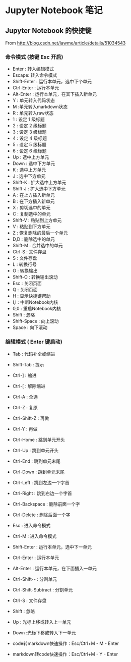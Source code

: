 
# Jupyter Notebook 笔记
## Jupyter Notebook 的快捷键
From <http://blog.csdn.net/lawme/article/details/51034543> 
### 命令模式 (按键 Esc 开启)
- Enter : 转入编辑模式
- Escape: 转入命令模式
- Shift-Enter : 运行本单元，选中下个单元
- Ctrl-Enter : 运行本单元
- Alt-Enter : 运行本单元，在其下插入新单元
- Y : 单元转入代码状态
- M :单元转入markdown状态
- R : 单元转入raw状态
- 1 : 设定 1 级标题
- 2 : 设定 2 级标题
- 3 : 设定 3 级标题
- 4 : 设定 4 级标题
- 5 : 设定 5 级标题
- 6 : 设定 6 级标题
- Up : 选中上方单元
- Down : 选中下方单元
- K : 选中上方单元
- J : 选中下方单元
- Shift-K : 扩大选中上方单元
- Shift-J : 扩大选中下方单元
- A : 在上方插入新单元
- B : 在下方插入新单元
- X : 剪切选中的单元
- C : 复制选中的单元
- Shift-V : 粘贴到上方单元
- V : 粘贴到下方单元
- Z : 恢复删除的最后一个单元
- D,D : 删除选中的单元
- Shift-M : 合并选中的单元
- Ctrl-S : 文件存盘
- S : 文件存盘
- L : 转换行号
- O : 转换输出
- Shift-O : 转换输出滚动
- Esc : 关闭页面
- Q : 关闭页面
- H : 显示快捷键帮助
- I,I : 中断Notebook内核
- 0,0 : 重启Notebook内核
- Shift : 忽略
- Shift-Space : 向上滚动
- Space : 向下滚动
### 编辑模式 ( Enter 键启动)
- Tab : 代码补全或缩进
- Shift-Tab : 提示
- Ctrl-] : 缩进
- Ctrl-[ : 解除缩进
- Ctrl-A : 全选
- Ctrl-Z : 复原
- Ctrl-Shift-Z : 再做
- Ctrl-Y : 再做
- Ctrl-Home : 跳到单元开头
- Ctrl-Up : 跳到单元开头
- Ctrl-End : 跳到单元末尾
- Ctrl-Down : 跳到单元末尾
- Ctrl-Left : 跳到左边一个字首
- Ctrl-Right : 跳到右边一个字首
- Ctrl-Backspace : 删除前面一个字
- Ctrl-Delete : 删除后面一个字
- Esc : 进入命令模式
- Ctrl-M : 进入命令模式
- Shift-Enter : 运行本单元，选中下一单元
- Ctrl-Enter : 运行本单元
- Alt-Enter : 运行本单元，在下面插入一单元
- Ctrl-Shift-- : 分割单元
- Ctrl-Shift-Subtract : 分割单元
- Ctrl-S : 文件存盘
- Shift : 忽略
- Up : 光标上移或转入上一单元
- Down :光标下移或转入下一单元


- code转markdown快速操作：Esc/Ctrl+M - M - Enter
- markdown转code快速操作：Esc/Ctrl+M - Y - Enter
